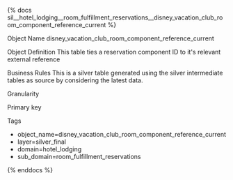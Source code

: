 {% docs sil__hotel_lodging__room_fulfillment_reservations__disney_vacation_club_room_component_reference_current %}

Object Name
disney_vacation_club_room_component_reference_current

Object Definition
This table ties a reservation component ID to it's relevant external reference

Business Rules
This is a silver table generated using the silver intermediate tables as source by considering the latest data.

Granularity

Primary key

Tags
- object_name=disney_vacation_club_room_component_reference_current
- layer=silver_final
- domain=hotel_lodging
- sub_domain=room_fulfillment_reservations

{% enddocs %}